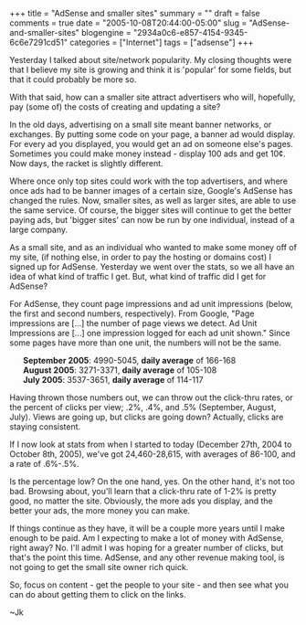 +++
title = "AdSense and smaller sites"
summary = ""
draft = false
comments = true
date = "2005-10-08T20:44:00-05:00"
slug = "AdSense-and-smaller-sites"
blogengine = "2934a0c6-e857-4154-9345-6c6e7291cd51"
categories = ["Internet"]
tags = ["adsense"]
+++

<p>
Yesterday I talked about site/network popularity.  My closing thoughts were that I believe my site is growing and think it is &#39;popular&#39; for some fields, but that it could probably be more so.
</p>
<p>
With that said, how can a smaller site attract advertisers who will, hopefully, pay (some of) the costs of creating and updating a site?
</p>
<p>
In the old days, advertising on a small site meant banner networks, or exchanges.  By putting some code on your page, a banner ad would display.  For every ad you displayed, you would get an ad on someone else&#39;s pages. Sometimes you could make money instead - display 100 ads and get 10&cent;. Now days, the racket is slightly different.
</p>
<p>
Where once only top sites could work with the top advertisers, and where once ads had to be banner images of a certain size, Google&#39;s AdSense has changed the rules.  Now, smaller sites, as well as larger sites, are able to use the same service.  Of course, the bigger sites will continue to get the better paying ads, but &#39;bigger sites&#39; can now be run by one individual, instead of a large company.
</p>
<p>
As a small site, and as an individual who wanted to make some money off of my site, (if nothing else, in order to pay the hosting or domains cost) I signed up for AdSense.  Yesterday we went over the stats, so we all have an idea of what kind of traffic I get.  But, what kind of traffic did I get for AdSense?
</p>
<p>
For AdSense, they count page impressions and ad unit impressions (below, the first and second numbers, respectively).  From Google, &quot;Page impressions are [...] the number of page views we detect. Ad Unit Impressions are [...] one impression logged for each ad unit shown.&quot;  Since some pages have more than one unit, the numbers will not be the same.
</p>
<ol style="list-style-type: none">
	<li><strong>September 2005</strong>: 4990-5045, <strong>daily average</strong> of 166-168</li>
	<li><strong>August 2005</strong>: 3271-3371, <strong>daily average</strong> of 105-108</li>
	<li><strong>July 2005</strong>: 3537-3651, <strong>daily average</strong> of 114-117</li>
</ol>
<p>
Having thrown those numbers out, we can throw out the click-thru rates, or the percent of clicks per view; .2%, .4%, and .5% (September, August, July).  Views are going up, but clicks are going down?  Actually, clicks are staying consistent.
</p>
<p>
If I now look at stats from when I started to today (December 27th, 2004 to October 8th, 2005), we&#39;ve got 24,460-28,615, with averages of 86-100, and a rate of .6%-.5%.
</p>
<p>
Is the percentage low?  On the one hand, yes.  On the other hand, it&#39;s not too bad.  Browsing about, you&#39;ll learn that a click-thru rate of 1-2% is pretty good, no matter the site.  Obviously, the more ads you display, and the better your ads, the more money you can make.
</p>
<p>
If things continue as they have, it will be a couple more years until I make enough to be paid.  Am I expecting to make a lot of money with AdSense, right away?  No.  I&#39;ll admit I was hoping for a greater number of clicks, but that&#39;s the point this time.  AdSense, and any other revenue making tool, is not going to get the small site owner rich quick.
</p>
<p>
So, focus on content - get the people to your site - and then see what you can do about getting them to click on the links.
</p>
<p>
~Jk
</p>

